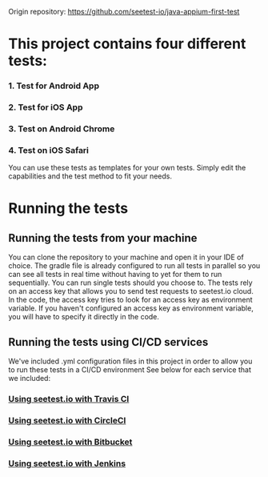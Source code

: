 Origin repository: https://github.com/seetest-io/java-appium-first-test

# This project contains four different tests:

### 1. Test for Android App
### 2. Test for iOS App
### 3. Test on Android Chrome
### 4. Test on iOS Safari

You can use these tests as templates for your own tests. Simply edit the capabilities and the test method to fit your needs.

# Running the tests

## Running the tests from your machine
You can clone the repository to your machine and open it in your IDE of choice. The gradle file is already configured to run all tests in parallel so you can see all tests in real time without having to yet for them to run sequentially.
You can run single tests should you choose to.
The tests rely on an access key that allows you to send test requests to seetest.io cloud. In the code, the access key tries to look for an access key as
environment variable. If you haven't configured an access key as environment variable, you will have to specify it directly in the code.

## Running the tests using CI/CD services
We've included .yml configuration files in this project in order to allow you to run these tests in a CI/CD environment
See below for each service that we included:
### [Using seetest.io with Travis CI](https://docs.seetest.io/display/SEET/Travis+CI)
### [Using seetest.io with CircleCI](https://docs.seetest.io/display/SEET/circelci)
### [Using seetest.io with Bitbucket](https://docs.seetest.io/display/SEET/Bitbucket)
### [Using seetest.io with Jenkins](https://docs.seetest.io/display/SEET/Running+a+Java+Jenkins+Job)



